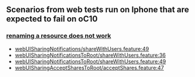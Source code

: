 ## Scenarios from web tests run on Iphone that are expected to fail on oC10

### [renaming a resource does not work](https://github.com/owncloud/ocis-reva/issues/14)
-   [webUISharingNotifications/shareWithUsers.feature:49](https://github.com/owncloud/web/blob/master/tests/acceptance/features/webUISharingNotifications/shareWithUsers.feature#L49)
-   [webUISharingNotificationsToRoot/shareWithUsers.feature:36](https://github.com/owncloud/web/blob/master/tests/acceptance/features/webUISharingNotificationsToRoot/shareWithUsers.feature:#L36)
-   [webUISharingNotificationsToRoot/shareWithUsers.feature:49](https://github.com/owncloud/web/blob/master/tests/acceptance/features/webUISharingNotificationsToRoot/shareWithUsers.feature:#L49)
-   [webUISharingAcceptSharesToRoot/acceptShares.feature:47](https://github.com/owncloud/web/blob/master/tests/acceptance/features/webUISharingAcceptSharesToRoot/acceptShares.feature:#L47)
